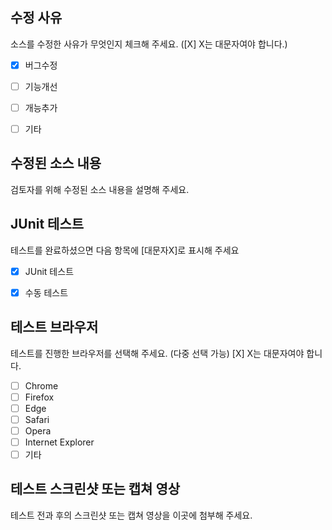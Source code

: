 ## 수정 사유

소스를 수정한 사유가 무엇인지 체크해 주세요. ([X] X는 대문자여야 합니다.)

- [X] 버그수정
- [ ] 기능개선
- [ ] 개능추가
- [ ] 기타


## 수정된 소스 내용

검토자를 위해 수정된 소스 내용을 설명해 주세요.


## JUnit 테스트

테스트를 완료하셨으면 다음 항목에 [대문자X]로 표시해 주세요

- [X] JUnit 테스트
- [X] 수동 테스트


## 테스트 브라우저

테스트를 진행한 브라우저를 선택해 주세요. (다중 선택 가능) [X] X는 대문자여야 합니다.

- [ ] Chrome
- [ ] Firefox
- [ ] Edge
- [ ] Safari
- [ ] Opera
- [ ] Internet Explorer
- [ ] 기타

## 테스트 스크린샷 또는 캡쳐 영상

테스트 전과 후의 스크린샷 또는 캡쳐 영상을 이곳에 첨부해 주세요.
